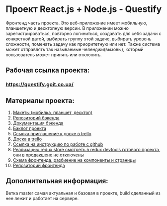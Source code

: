 # Проект React.js + Node.js - Questify

Фронтенд часть проекта. Это веб-приложение имеет мобильную, планшетную и десктопную версии. В приложении можно зарегистрироваться, повторно логиниться, создавать для себя задачи с конкретной датой, выбирать группу этой задаче, выбирать уровень сложности, помечать задачу как приоритетную или нет. Также система может отправлять так называемые челенджи(вызовы), который пользователь может принять или отклонить.

## Рабочая ссылка проекта:

### https://questify.goit.co.ua/

## Материалы проекта:

1. [Макеты (мобилка, планшет, десктоп)](https://drive.google.com/drive/folders/1IVdvyrslGGLrU1-VCEFHxCx87qOloW6i)
2. [Репозиторий бэкенда](https://github.com/goitProjects/questify_backend)
3. [Документация бэкенда](https://questify.goit.co.ua/doc/)
4. [Бэклог проекта](https://docs.google.com/spreadsheets/d/1lHeOM5fp_4h95lbtj6Gj_3CkjtszA3ZzyhofZMP_b-A/edit#gid=361270342)
5. [Ссылка приглашение к доске в trello](https://trello.com/invite/b/KC8yGx4e/041d516043055a4bb4efb39654abd808/questify)
6. [Доска в trello](https://trello.com/b/KC8yGx4e/questify)
7. [Ссылка на инструкцию по работе с github](https://docs.google.com/document/d/1y-nMdpPIIP83rbqPYt6kM_KXMC83UPbkbxKqgaHlnfI/edit)
8. [Реализацию redux store смотреть в redux devtools готового проекта, они в продакшене не отключены](https://questify.goit.co.ua/)
9. [Схема фронтенда, разбиение на компоненты и страницы](https://drive.google.com/file/d/1LprbCLIRESmdUwX8k4s9Y0-0Ib2MSO6C/view)
10. [Репозиторий фронтенда](https://github.com/goitProjects/questify_frontend)

## Дополнительная информация:

Ветка master самая актуальная и базовая в проекте, build сделанный из нее лежит
и работает на сервере.
